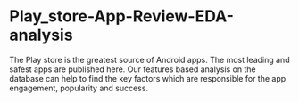 # Play_store-App-Review-EDA-analysis
The Play store is the greatest source of Android apps. The most leading and safest apps are published here. Our features based analysis on the database can help to find the key factors which are responsible for the app engagement, popularity and success.
